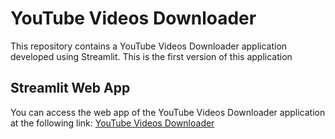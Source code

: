 # YouTube Videos Downloader

This repository contains a YouTube Videos Downloader application developed using Streamlit. This is the first version of this application 


## Streamlit Web App

You can access the web app of the YouTube Videos Downloader application at the following link: [YouTube Videos Downloader](https://youtube-downloader.streamlit.app/)


